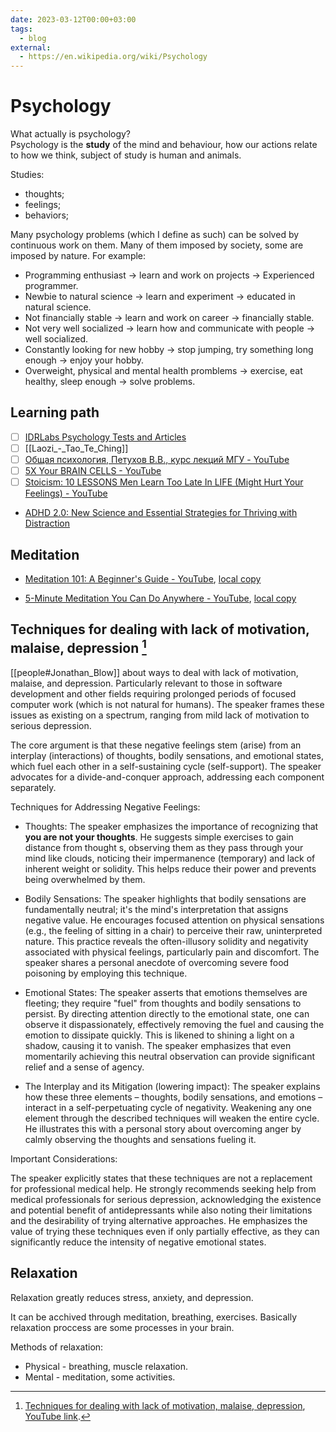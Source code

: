 ```yaml
---
date: 2023-03-12T00:00+03:00
tags:
  - blog
external:
  - https://en.wikipedia.org/wiki/Psychology
---
```


# Psychology

What actually is psychology?
<br class="f">
Psychology is the **study** of the mind and behaviour, how our actions relate to how
we think, subject of study is human and animals.

Studies:

- thoughts;
- feelings;
- behaviors;

Many psychology problems (which I define as such) can be solved by continuous
work on them. Many of them imposed by society, some are imposed by nature. For
example:

- Programming enthusiast → learn and work on projects → Experienced programmer.
- Newbie to natural science → learn and experiment → educated in natural
  science.
- Not financially stable → learn and work on career → financially stable.
- Not very well socialized → learn how and communicate with people → well
  socialized.
- Constantly looking for new hobby → stop jumping, try something long enough →
  enjoy your hobby.
- Overweight, physical and mental health promblems → exercise, eat healthy,
  sleep enough → solve problems.

## Learning path

- [ ] [IDRLabs Psychology Tests and Articles](https://www.idrlabs.com/)
- [ ] [[Laozi_-_Tao_Te_Ching]]
- [ ] [Общая психология, Петухов В.В., курс лекций МГУ - YouTube](https://www.youtube.com/playlist?list=PLWsL2KQ39BExodEpTCWHUtXxezWnGCPyW)
- [ ] [5X Your BRAIN CELLS - YouTube](https://www.youtube.com/watch?v=lSwHXE9LohA)
- [ ] [Stoicism: 10 LESSONS Men Learn Too Late In LIFE (Might Hurt Your Feelings) - YouTube](https://www.youtube.com/watch?v=CrhJBvGgwpg)
- [ADHD 2.0: New Science and Essential Strategies for Thriving with Distraction](https://www.amazon.com/ADHD-2-0-Essential-Strategies-Distraction/dp/B08775GG3K/)

## Meditation

- [Meditation 101: A Beginner's Guide -
  YouTube](https://www.youtube.com/watch?v=o-kMJBWk9E0), [local
  copy](file:///home/inom/Arts_and_Entertainment/audiovisual/health/Meditation_101_A_Beginner_s_Guide_o-kMJBWk9E0_.mp4)

- [5-Minute Meditation You Can Do Anywhere -
  YouTube](https://www.youtube.com/watch?v=inpok4MKVLM), [local
  copy](file:///home/inom/Arts_and_Entertainment/audiovisual/health/5-Minute_Meditation_You_Can_Do_Anywhere_inpok4MKVLM.mp4)

## Techniques for dealing with lack of motivation, malaise, depression [^1]

<!-- TODO: move into note. -->

[[people#Jonathan_Blow]] about ways to deal with lack of motivation, malaise,
and depression. Particularly relevant to those in software development and other
fields requiring prolonged periods of focused computer work (which is not
natural for humans). The speaker frames these issues as existing on a spectrum,
ranging from mild lack of motivation to serious depression.

The core argument is that these negative feelings stem (arise) from an interplay
(interactions) of thoughts, bodily sensations, and emotional states, which fuel
each other in a self-sustaining cycle (self-support). The speaker advocates for
a divide-and-conquer approach, addressing each component separately.

Techniques for Addressing Negative Feelings:

- Thoughts: The speaker emphasizes the importance of recognizing that **you are
  not your thoughts**.  He suggests simple exercises to gain distance from
  thought s, observing them as they pass through your mind like clouds, noticing
  their impermanence (temporary) and lack of inherent weight or solidity. This
  helps reduce their power and prevents being overwhelmed by them.

- Bodily Sensations: The speaker highlights that bodily sensations are
  fundamentally neutral; it's the mind's interpretation that assigns negative
  value. He encourages focused attention on physical sensations (e.g., the
  feeling of sitting in a chair) to perceive their raw, uninterpreted nature.
  This practice reveals the often-illusory solidity and negativity associated
  with physical feelings, particularly pain and discomfort.  The speaker shares
  a personal anecdote of overcoming severe food poisoning by employing this
  technique.

- Emotional States:  The speaker asserts that emotions themselves are fleeting;
  they require "fuel" from thoughts and bodily sensations to persist.  By
  directing attention directly to the emotional state, one can observe it
  dispassionately, effectively removing the fuel and causing the emotion to
  dissipate quickly. This is likened to shining a light on a shadow, causing it
  to vanish.  The speaker emphasizes that even momentarily achieving this
  neutral observation can provide significant relief and a sense of agency.

- The Interplay and its Mitigation (lowering impact): The speaker explains how
  these three elements – thoughts, bodily sensations, and emotions – interact in
  a self-perpetuating cycle of negativity.  Weakening any one element through
  the described techniques will weaken the entire cycle.  He illustrates this with a
  personal story about overcoming anger by calmly observing the thoughts and
  sensations fueling it.

Important Considerations:

The speaker explicitly states that these techniques are not a replacement for
professional medical help. He strongly recommends seeking help from medical
professionals for serious depression, acknowledging the existence and potential
benefit of antidepressants while also noting their limitations and the
desirability of trying alternative approaches.  He emphasizes the value of
trying these techniques even if only partially effective, as they can
significantly reduce the intensity of negative emotional states.

## Relaxation

Relaxation greatly reduces stress, anxiety, and depression.

It can be acchived through meditation, breathing, exercises. Basically
relaxation proccess are some processes in your brain.

Methods of relaxation:

- Physical - breathing, muscle relaxation.
- Mental - meditation, some activities.

[^1]: [Techniques for dealing with lack of motivation, malaise,
    depression](file:///home/inom/Science/psychology/Blow-Dealing_with_depression/Blow-Dealing_with_depression_i7kh8pNRWOo.mp4),
    [YouTube link](https://www.youtube.com/watch?v=i7kh8pNRWOo).
